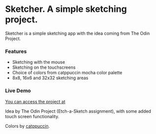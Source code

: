 # Sketcher. A simple sketching project.
Sketcher is a simple sketching app with the idea coming from The Odin Project.

### Features
- Sketching with the mouse 
- Sketching on the touchscreens
- Choice of colors from catppuccin mocha color palette
- 8x8, 16x6 and 32x32 sketching areas

### Live Demo
[You can access the project at](https://gvaa.github.io/sketchy/)


Idea by The Odin Project (Etch-a-Sketch assignment), with some added touch screen functionality.

Colors by [catppuccin](https://catppuccin.com/).